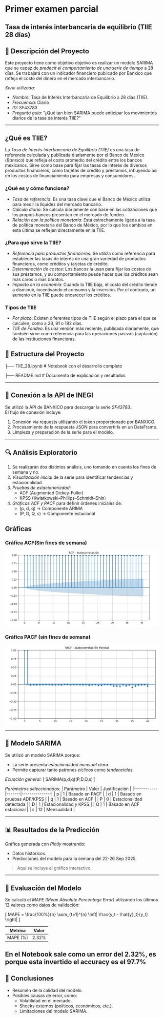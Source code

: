 # Primer examen parcial
## Tasa de interés interbancaria de equilibrio (TIIE 28 días)

## 📝 Descripción del Proyecto
Este proyecto tiene como objetivo objetivo es realizar un modelo SARIMA que se capaz de *predecir el comportamiento de una serie de tiempo* a 28 días.
Se trabajará con un indicador financiero publicado por Banxico que refleja el costo del dinero en el mercado interbancario.


*Serie utilizada:*
- *Nombre:* Tasa de Interés Interbancaria de Equilibrio a 28 días (TIIE).  
- *Frecuencia*: Diaria
- *ID:* SF43783   
- *Pregunta guía:* “¿Qué tan bien SARIMA puede anticipar los movimientos diarios de la tasa de interés TIIE?”

---

## ¿Qué es TIIE?

La *Tasa de Interés Interbancaria de Equilibrio (TIIE)* es una tasa de referencia calculada y publicada diariamente por el Banco de México (*Banxico*) que refleja el costo promedio del crédito entre los bancos mexicanos. Sirve como base para fijar las tasas de interés de diversos productos financieros, como tarjetas de crédito y préstamos, influyendo así en los costos de financiamiento para empresas y consumidores.


### ¿Qué es y cómo funciona?

* *Tasa de referencia*: Es una tasa clave que el Banco de México utiliza para medir la liquidez del mercado bancario.
* *Cálculo diario*: Se calcula diariamente con base en las cotizaciones que los propios bancos presentan en el mercado de fondeo.
* *Relación con la política monetaria*: Está estrechamente ligada a la tasa de política monetaria del Banco de México, por lo que los cambios en esta última se reflejan directamente en la TIIE.


### ¿Para qué sirve la TIIE?

* *Referencia para productos financieros*: Se utiliza como referencia para establecer las tasas de interés de una gran variedad de productos financieros, como créditos y tarjetas de crédito.
* *Determinación de costos*: Los bancos la usan para fijar los costos de sus préstamos, y su comportamiento puede hacer que los créditos sean más caros o más baratos.
* *Impacto en la economía*: Cuando la TIIE baja, el costo del crédito tiende a disminuir, incentivando el consumo y la inversión. Por el contrario, un aumento en la TIIE puede encarecer los créditos.


### Tipos de TIIE

* *Por plazo*: Existen diferentes tipos de TIIE según el plazo para el que se calculen, como a 28, 91 o 182 días.
* *TIIE de Fondeo*: Es una versión más reciente, publicada diariamente, que también sirve como referencia para las operaciones pasivas (captación) de las instituciones financieras.

## 📂 Estructura del Proyecto

├── TIIE_28.ipynb          # Notebook con el desarrollo completo

├── README.md              # Documento de explicación y resultados


---

## 🔗 Conexión a la API de INEGI

Se utilizó la API de BANXICO para descargar la serie *SF43783*.  
El flujo de conexión incluye:

1. Conexión vía requests utilizando el token proporcionado por BANXICO.
2. Procesamiento de la respuesta JSON para convertirla en un DataFrame.
3. Limpieza y preparación de la serie para el modelo.

---

## 🔍 Análisis Exploratorio

1. Se realizarán dos distintos análisis, uno tomando en cuenta los fines de semana y no. 
2. *Visualización inicial* de la serie para identificar tendencias y estacionalidad.
3. *Pruebas de estacionariedad:*
   - ADF (Augmented Dickey-Fuller)
   - KPSS (Kwiatkowski–Phillips–Schmidt–Shin)
4. *Gráficas ACF y PACF* para definir órdenes iniciales de:
   - (p, d, q) → Componente ARIMA
   - (P, D, Q, s) → Componente estacional

## Gráficas

### Gráfica ACF(Sin fines de semana)

![Gráfica ACF](Gráficas/ACF.jpg)

### Gráfica PACF (sin fines de semana)
![Gráfica ACF](Gráficas/PACF.jpg)

---

## 🤖 Modelo SARIMA

Se utilizó un modelo SARIMA porque:
- La serie presenta *estacionalidad mensual clara*.
- Permite capturar tanto patrones *cíclicos* como *tendenciales*.

*Ecuación general:*
\[
SARIMA(p,d,q)(P,D,Q,s)
\]

*Parámetros seleccionados:*
| Parámetro | Valor | Justificación |
|------------|-------|---------------|
| p          | 1     | Basado en PACF |
| d          | 1     | Basado en pruebas ADF/KPSS |
| q          | 1     | Basado en ACF |
| P          | 0     | Estacionalidad detectada |
| D          | 1     | Estacionalidad y KPSS |
| Q          | 1     | Basado en ACF estacional |
| s          | 12    | Mensualidad |

---

## 📊 Resultados de la Predicción

Gráfica generada con *Plotly* mostrando:
- Datos históricos.
- Predicciones del modelo para la semana del 22-26 Sep 2025.

> Aquí se incluye el gráfico interactivo.

---

## 🧮 Evaluación del Modelo

Se calculó el *MAPE (Mean Absolute Percentage Error)* utilizando los últimos 12 valores como datos de validación:

\[
MAPE = \frac{100\%}{n} \sum_{t=1}^{n} \left| \frac{y_t - \hat{y}_t}{y_t} \right|
\]

| Métrica  | Valor |
|-----------|-------|
| MAPE (%)  | 2.32% |

En el Notebook sale como un error del 2.32%, es porque esta invertido el accuracy es el 97.7%
---

## 📌 Conclusiones
- Resumen de la calidad del modelo.
- Posibles causas de error, como:
  - Volatilidad en el mercado.
  - Shocks externos (políticos, económicos, etc.).
  - Limitaciones del modelo SARIMA.
